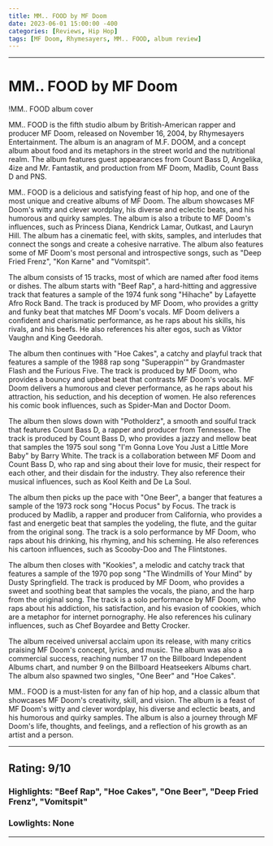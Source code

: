 ```yaml
---
title: MM.. FOOD by MF Doom
date: 2023-06-01 15:00:00 -400
categories: [Reviews, Hip Hop]
tags: [MF Doom, Rhymesayers, MM.. FOOD, album review]
---
```


---

# MM.. FOOD by MF Doom

!MM.. FOOD album cover

MM.. FOOD is the fifth studio album by British-American rapper and producer MF Doom, released on November 16, 2004, by Rhymesayers Entertainment. The album is an anagram of M.F. DOOM, and a concept album about food and its metaphors in the street world and the nutritional realm. The album features guest appearances from Count Bass D, Angelika, 4ize and Mr. Fantastik, and production from MF Doom, Madlib, Count Bass D and PNS.

MM.. FOOD is a delicious and satisfying feast of hip hop, and one of the most unique and creative albums of MF Doom. The album showcases MF Doom's witty and clever wordplay, his diverse and eclectic beats, and his humorous and quirky samples. The album is also a tribute to MF Doom's influences, such as Princess Diana, Kendrick Lamar, Outkast, and Lauryn Hill. The album has a cinematic feel, with skits, samples, and interludes that connect the songs and create a cohesive narrative. The album also features some of MF Doom's most personal and introspective songs, such as "Deep Fried Frenz", "Kon Karne" and "Vomitspit".

The album consists of 15 tracks, most of which are named after food items or dishes. The album starts with "Beef Rap", a hard-hitting and aggressive track that features a sample of the 1974 funk song "Hihache" by Lafayette Afro Rock Band. The track is produced by MF Doom, who provides a gritty and funky beat that matches MF Doom's vocals. MF Doom delivers a confident and charismatic performance, as he raps about his skills, his rivals, and his beefs. He also references his alter egos, such as Viktor Vaughn and King Geedorah.

The album then continues with "Hoe Cakes", a catchy and playful track that features a sample of the 1988 rap song "Superappin'" by Grandmaster Flash and the Furious Five. The track is produced by MF Doom, who provides a bouncy and upbeat beat that contrasts MF Doom's vocals. MF Doom delivers a humorous and clever performance, as he raps about his attraction, his seduction, and his deception of women. He also references his comic book influences, such as Spider-Man and Doctor Doom.

The album then slows down with "Potholderz", a smooth and soulful track that features Count Bass D, a rapper and producer from Tennessee. The track is produced by Count Bass D, who provides a jazzy and mellow beat that samples the 1975 soul song "I'm Gonna Love You Just a Little More Baby" by Barry White. The track is a collaboration between MF Doom and Count Bass D, who rap and sing about their love for music, their respect for each other, and their disdain for the industry. They also reference their musical influences, such as Kool Keith and De La Soul.

The album then picks up the pace with "One Beer", a banger that features a sample of the 1973 rock song "Hocus Pocus" by Focus. The track is produced by Madlib, a rapper and producer from California, who provides a fast and energetic beat that samples the yodeling, the flute, and the guitar from the original song. The track is a solo performance by MF Doom, who raps about his drinking, his rhyming, and his scheming. He also references his cartoon influences, such as Scooby-Doo and The Flintstones.

The album then closes with "Kookies", a melodic and catchy track that features a sample of the 1970 pop song "The Windmills of Your Mind" by Dusty Springfield. The track is produced by MF Doom, who provides a sweet and soothing beat that samples the vocals, the piano, and the harp from the original song. The track is a solo performance by MF Doom, who raps about his addiction, his satisfaction, and his evasion of cookies, which are a metaphor for internet pornography. He also references his culinary influences, such as Chef Boyardee and Betty Crocker.

The album received universal acclaim upon its release, with many critics praising MF Doom's concept, lyrics, and music. The album was also a commercial success, reaching number 17 on the Billboard Independent Albums chart, and number 9 on the Billboard Heatseekers Albums chart. The album also spawned two singles, "One Beer" and "Hoe Cakes".

MM.. FOOD is a must-listen for any fan of hip hop, and a classic album that showcases MF Doom's creativity, skill, and vision. The album is a feast of MF Doom's witty and clever wordplay, his diverse and eclectic beats, and his humorous and quirky samples. The album is also a journey through MF Doom's life, thoughts, and feelings, and a reflection of his growth as an artist and a person.

---

## Rating: 9/10

### Highlights: "Beef Rap", "Hoe Cakes", "One Beer", "Deep Fried Frenz", "Vomitspit"

### Lowlights: None

---
